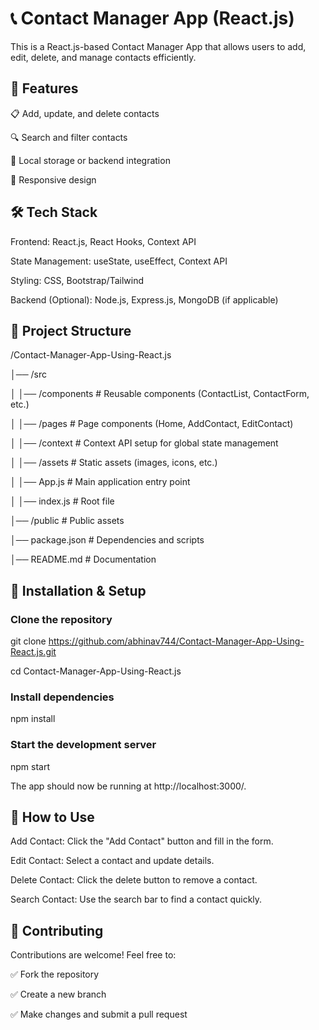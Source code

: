 # 📞 Contact Manager App (React.js)

This is a React.js-based Contact Manager App that allows users to add, edit, delete, and manage contacts efficiently.

## 🚀 Features

📋 Add, update, and delete contacts

🔍 Search and filter contacts

💾 Local storage or backend integration

📱 Responsive design

## 🛠 Tech Stack

Frontend: React.js, React Hooks, Context API

State Management: useState, useEffect, Context API

Styling: CSS, Bootstrap/Tailwind

Backend (Optional): Node.js, Express.js, MongoDB (if applicable)

## 📁 Project Structure



/Contact-Manager-App-Using-React.js

│── /src

│   │── /components        # Reusable components (ContactList, ContactForm, etc.)

│   │── /pages             # Page components (Home, AddContact, EditContact)

│   │── /context           # Context API setup for global state management

│   │── /assets            # Static assets (images, icons, etc.)

│   │── App.js             # Main application entry point

│   │── index.js           # Root file

│── /public                # Public assets

│── package.json           # Dependencies and scripts

│── README.md              # Documentation

## 🚀 Installation & Setup

### Clone the repository




git clone https://github.com/abhinav744/Contact-Manager-App-Using-React.js.git

cd Contact-Manager-App-Using-React.js

### Install dependencies





npm install

### Start the development server





npm start

The app should now be running at http://localhost:3000/.



## 🔧 How to Use

Add Contact: Click the "Add Contact" button and fill in the form.

Edit Contact: Select a contact and update details.

Delete Contact: Click the delete button to remove a contact.

Search Contact: Use the search bar to find a contact quickly.

## 📌 Contributing

Contributions are welcome! Feel free to:

✅ Fork the repository

✅ Create a new branch

✅ Make changes and submit a pull request



